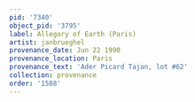 ```yaml
---
pid: '7340'
object_pid: '3795'
label: Allegory of Earth (Paris)
artist: janbrueghel
provenance_date: Jun 22 1990
provenance_location: Paris
provenance_text: 'Ader Picard Tajan, lot #62'
collection: provenance
order: '1588'
---
```

